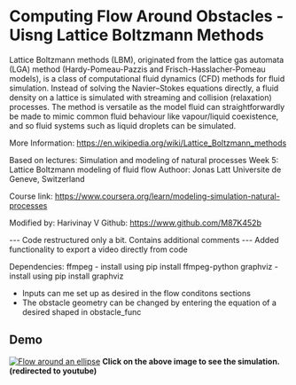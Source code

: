 # Computing Flow Around Obstacles - Uisng Lattice Boltzmann Methods

Lattice Boltzmann methods (LBM), originated from the lattice gas 
automata (LGA) method (Hardy-Pomeau-Pazzis and Frisch-Hasslacher-Pomeau 
models), is a class of computational fluid dynamics (CFD) methods for
fluid simulation. Instead of solving the Navier–Stokes equations directly,
a fluid density on a lattice is simulated with streaming and collision 
(relaxation) processes. The method is versatile as the model fluid 
can straightforwardly be made to mimic common fluid behaviour like 
vapour/liquid coexistence, and so fluid systems such as liquid droplets 
can be simulated. 

More Information: https://en.wikipedia.org/wiki/Lattice_Boltzmann_methods

Based on lectures: 
Simulation and modeling of natural processes
Week 5: Lattice Boltzmann modeling of fluid flow
Authoor: Jonas Latt
Universite de Geneve, Switzerland

Course link: 
https://www.coursera.org/learn/modeling-simulation-natural-processes

Modified by: Harivinay V
Github: https://www.github.com/M87K452b

--- Code restructured only a bit. Contains additional comments
--- Added functionality to export a video directly from code

Dependencies: 
    ffmpeg - install using pip install ffmpeg-python
    graphviz - install using pip install graphviz

*  Inputs can me set up as desired in the flow conditons sections
*  The obstacle geometry can be changed by entering the equation of a desired shaped in obstacle_func

## Demo
[![Flow around an ellipse](https://img.youtube.com/vi/HxTHIJGJsYY/0.jpg)](https://youtu.be/HxTHIJGJsYY)
**Click on the above image to see the simulation.(redirected to youtube)**

